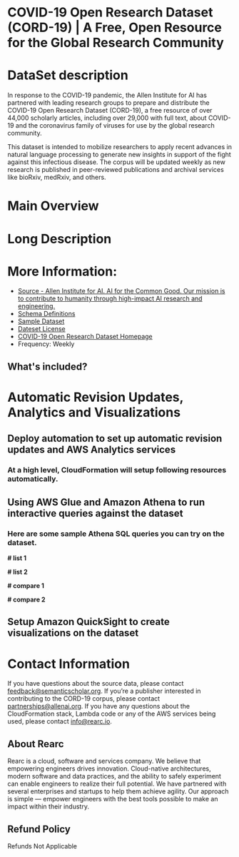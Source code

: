# COVID-19 Open Research Dataset (CORD-19) | A Free, Open Resource for the Global Research Community

# DataSet description
In response to the COVID-19 pandemic, the Allen Institute for AI has partnered with leading research groups to prepare and distribute the COVID-19 Open Research Dataset (CORD-19), a free resource of over 44,000 scholarly articles, including over 29,000 with full text, about COVID-19 and the coronavirus family of viruses for use by the global research community.

This dataset is intended to mobilize researchers to apply recent advances in natural language processing to generate new insights in support of the fight against this infectious disease. The corpus will be updated weekly as new research is published in peer-reviewed publications and archival services like bioRxiv, medRxiv, and others.

# Main Overview

# Long Description

# More Information:
- [Source - Allen Institute for AI. AI for the Common Good. Our mission is to contribute to humanity through high-impact AI research and engineering.](https://allenai.org/)  
- [Schema Definitions](https://ai2-semanticscholar-cord-19.s3-us-west-2.amazonaws.com/2020-03-13/json_schema.txt)
- [Sample Dataset](https://s3.amazonaws.com/rearc-data-provider/covid-19-open-research/public/sample.csv)   
- [Dateset License](https://ai2-semanticscholar-cord-19.s3-us-west-2.amazonaws.com/2020-03-13/COVID.DATA.LIC.AGMT.pdf)    
- [COVID-19 Open Research Dataset Homepage](https://pages.semanticscholar.org/coronavirus-research)    
- Frequency: Weekly

## What's included?

# Automatic Revision Updates, Analytics and Visualizations

## Deploy automation to set up automatic revision updates and AWS Analytics services

### At a high level, CloudFormation will setup following resources automatically.

## Using AWS Glue and Amazon Athena to run interactive queries against the dataset

### Here are some sample Athena SQL queries you can try on the dataset.

**# list 1**

**# list 2**

**# compare 1**

**# compare 2**

## Setup Amazon QuickSight to create visualizations on the dataset

# Contact Information
If you have questions about the source data, please contact feedback@semanticscholar.org. If you’re a publisher interested in contributing to the CORD-19 corpus, please contact partnerships@allenai.org. If you have any questions about the CloudFormation stack, Lambda code or any of the AWS services being used, please contact info@rearc.io.

## About Rearc
Rearc is a cloud, software and services company. We believe that empowering engineers drives innovation. Cloud-native architectures, modern software and data practices, and the ability to safely experiment can enable engineers to realize their full potential. We have partnered with several enterprises and startups to help them achieve agility. Our approach is simple — empower engineers with the best tools possible to make an impact within their industry.

## Refund Policy  
Refunds Not Applicable
